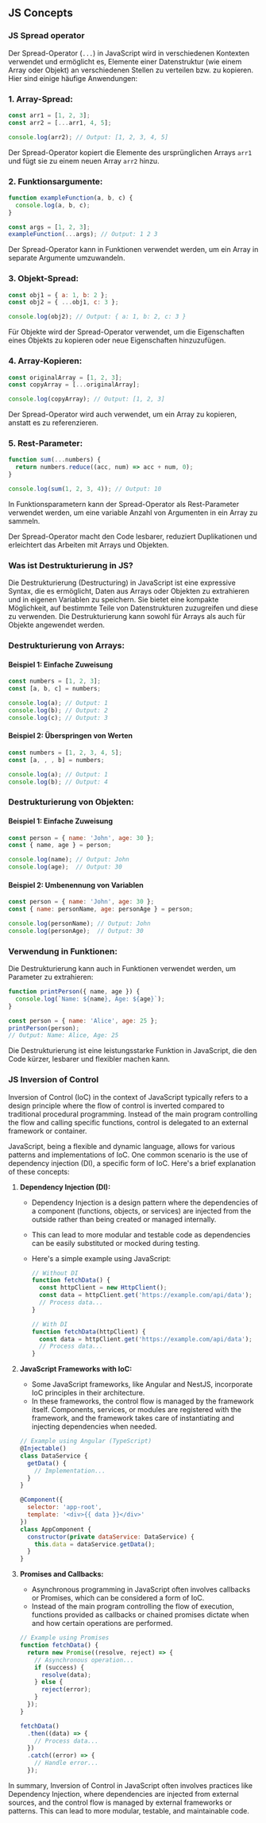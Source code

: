 ## JS Concepts

### JS Spread operator
Der Spread-Operator (`...`) in JavaScript wird in verschiedenen Kontexten verwendet und ermöglicht es, Elemente einer Datenstruktur (wie einem Array oder Objekt) an verschiedenen Stellen zu verteilen bzw. zu kopieren. Hier sind einige häufige Anwendungen:

### 1. **Array-Spread:**
```javascript
const arr1 = [1, 2, 3];
const arr2 = [...arr1, 4, 5];

console.log(arr2); // Output: [1, 2, 3, 4, 5]
```
Der Spread-Operator kopiert die Elemente des ursprünglichen Arrays `arr1` und fügt sie zu einem neuen Array `arr2` hinzu.

### 2. **Funktionsargumente:**
```javascript
function exampleFunction(a, b, c) {
  console.log(a, b, c);
}

const args = [1, 2, 3];
exampleFunction(...args); // Output: 1 2 3
```
Der Spread-Operator kann in Funktionen verwendet werden, um ein Array in separate Argumente umzuwandeln.

### 3. **Objekt-Spread:**
```javascript
const obj1 = { a: 1, b: 2 };
const obj2 = { ...obj1, c: 3 };

console.log(obj2); // Output: { a: 1, b: 2, c: 3 }
```
Für Objekte wird der Spread-Operator verwendet, um die Eigenschaften eines Objekts zu kopieren oder neue Eigenschaften hinzuzufügen.

### 4. **Array-Kopieren:**
```javascript
const originalArray = [1, 2, 3];
const copyArray = [...originalArray];

console.log(copyArray); // Output: [1, 2, 3]
```
Der Spread-Operator wird auch verwendet, um ein Array zu kopieren, anstatt es zu referenzieren.

### 5. **Rest-Parameter:**
```javascript
function sum(...numbers) {
  return numbers.reduce((acc, num) => acc + num, 0);
}

console.log(sum(1, 2, 3, 4)); // Output: 10
```
In Funktionsparametern kann der Spread-Operator als Rest-Parameter verwendet werden, um eine variable Anzahl von Argumenten in ein Array zu sammeln.

Der Spread-Operator macht den Code lesbarer, reduziert Duplikationen und erleichtert das Arbeiten mit Arrays und Objekten.

### Was ist Destrukturierung in JS?

Die Destrukturierung (Destructuring) in JavaScript ist eine expressive Syntax, die es ermöglicht, Daten aus Arrays oder Objekten zu extrahieren und in eigenen Variablen zu speichern. Sie bietet eine kompakte Möglichkeit, auf bestimmte Teile von Datenstrukturen zuzugreifen und diese zu verwenden. Die Destrukturierung kann sowohl für Arrays als auch für Objekte angewendet werden.

### Destrukturierung von Arrays:

#### Beispiel 1: Einfache Zuweisung
```javascript
const numbers = [1, 2, 3];
const [a, b, c] = numbers;

console.log(a); // Output: 1
console.log(b); // Output: 2
console.log(c); // Output: 3
```

#### Beispiel 2: Überspringen von Werten
```javascript
const numbers = [1, 2, 3, 4, 5];
const [a, , , b] = numbers;

console.log(a); // Output: 1
console.log(b); // Output: 4
```

### Destrukturierung von Objekten:

#### Beispiel 1: Einfache Zuweisung
```javascript
const person = { name: 'John', age: 30 };
const { name, age } = person;

console.log(name); // Output: John
console.log(age);  // Output: 30
```

#### Beispiel 2: Umbenennung von Variablen
```javascript
const person = { name: 'John', age: 30 };
const { name: personName, age: personAge } = person;

console.log(personName); // Output: John
console.log(personAge);  // Output: 30
```

### Verwendung in Funktionen:

Die Destrukturierung kann auch in Funktionen verwendet werden, um Parameter zu extrahieren:

```javascript
function printPerson({ name, age }) {
  console.log(`Name: ${name}, Age: ${age}`);
}

const person = { name: 'Alice', age: 25 };
printPerson(person);
// Output: Name: Alice, Age: 25
```

Die Destrukturierung ist eine leistungsstarke Funktion in JavaScript, die den Code kürzer, lesbarer und flexibler machen kann.

### JS Inversion of Control

Inversion of Control (IoC) in the context of JavaScript typically refers to a design principle where the flow of control is inverted compared to traditional procedural programming. Instead of the main program controlling the flow and calling specific functions, control is delegated to an external framework or container.

JavaScript, being a flexible and dynamic language, allows for various patterns and implementations of IoC. One common scenario is the use of dependency injection (DI), a specific form of IoC. Here's a brief explanation of these concepts:

1. **Dependency Injection (DI):**
   - Dependency Injection is a design pattern where the dependencies of a component (functions, objects, or services) are injected from the outside rather than being created or managed internally.
   - This can lead to more modular and testable code as dependencies can be easily substituted or mocked during testing.
   - Here's a simple example using JavaScript:

     ```javascript
     // Without DI
     function fetchData() {
       const httpClient = new HttpClient();
       const data = httpClient.get('https://example.com/api/data');
       // Process data...
     }

     // With DI
     function fetchData(httpClient) {
       const data = httpClient.get('https://example.com/api/data');
       // Process data...
     }
     ```

2. **JavaScript Frameworks with IoC:**
   - Some JavaScript frameworks, like Angular and NestJS, incorporate IoC principles in their architecture.
   - In these frameworks, the control flow is managed by the framework itself. Components, services, or modules are registered with the framework, and the framework takes care of instantiating and injecting dependencies when needed.

   ```javascript
   // Example using Angular (TypeScript)
   @Injectable()
   class DataService {
     getData() {
       // Implementation...
     }
   }

   @Component({
     selector: 'app-root',
     template: '<div>{{ data }}</div>'
   })
   class AppComponent {
     constructor(private dataService: DataService) {
       this.data = dataService.getData();
     }
   }
   ```

3. **Promises and Callbacks:**
   - Asynchronous programming in JavaScript often involves callbacks or Promises, which can be considered a form of IoC.
   - Instead of the main program controlling the flow of execution, functions provided as callbacks or chained promises dictate when and how certain operations are performed.

   ```javascript
   // Example using Promises
   function fetchData() {
     return new Promise((resolve, reject) => {
       // Asynchronous operation...
       if (success) {
         resolve(data);
       } else {
         reject(error);
       }
     });
   }

   fetchData()
     .then((data) => {
       // Process data...
     })
     .catch((error) => {
       // Handle error...
     });
   ```

In summary, Inversion of Control in JavaScript often involves practices like Dependency Injection, where dependencies are injected from external sources, and the control flow is managed by external frameworks or patterns. This can lead to more modular, testable, and maintainable code.

